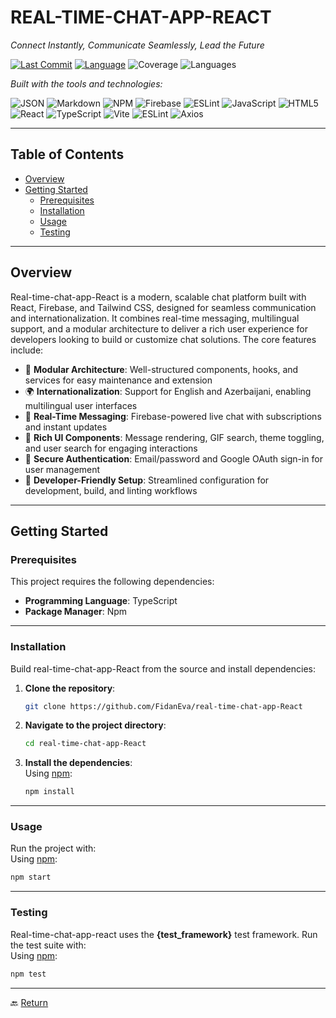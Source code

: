 
# REAL-TIME-CHAT-APP-REACT

_Connect Instantly, Communicate Seamlessly, Lead the Future_

[![Last Commit](https://img.shields.io/badge/last%20commit-march-brightgreen)]() 
[![Language](https://img.shields.io/badge/language-typescript-blue)]() 
![Coverage](https://img.shields.io/badge/typescript-86.1%25-blue) 
![Languages](https://img.shields.io/badge/languages-4-lightgrey)

_Built with the tools and technologies:_

![JSON](https://img.shields.io/badge/JSON-black?logo=json&logoColor=white) 
![Markdown](https://img.shields.io/badge/Markdown-black?logo=markdown&logoColor=white) 
![NPM](https://img.shields.io/badge/npm-black?logo=npm&logoColor=white) 
![Firebase](https://img.shields.io/badge/firebase-yellow?logo=firebase&logoColor=white) 
![ESLint](https://img.shields.io/badge/eslint-purple?logo=eslint&logoColor=white) 
![JavaScript](https://img.shields.io/badge/JavaScript-yellow?logo=javascript&logoColor=white) 
![HTML5](https://img.shields.io/badge/HTML5-orange?logo=html5&logoColor=white) 
![React](https://img.shields.io/badge/React-61DAFB?logo=react&logoColor=white) 
![TypeScript](https://img.shields.io/badge/TypeScript-007ACC?logo=typescript&logoColor=white) 
![Vite](https://img.shields.io/badge/Vite-646CFF?logo=vite&logoColor=white) 
![ESLint](https://img.shields.io/badge/ESLint-4B32C3?logo=eslint&logoColor=white) 
![Axios](https://img.shields.io/badge/Axios-5A29E4?logo=axios&logoColor=white)

---

## Table of Contents

- [Overview](#overview)
- [Getting Started](#getting-started)
  - [Prerequisites](#prerequisites)
  - [Installation](#installation)
  - [Usage](#usage)
  - [Testing](#testing)

---

## Overview

Real-time-chat-app-React is a modern, scalable chat platform built with React, Firebase, and Tailwind CSS, designed for seamless communication and internationalization. It combines real-time messaging, multilingual support, and a modular architecture to deliver a rich user experience for developers looking to build or customize chat solutions. The core features include:

- 🌟 **Modular Architecture**: Well-structured components, hooks, and services for easy maintenance and extension
- 🌍 **Internationalization**: Support for English and Azerbaijani, enabling multilingual user interfaces
- 🔄 **Real-Time Messaging**: Firebase-powered live chat with subscriptions and instant updates
- 💬 **Rich UI Components**: Message rendering, GIF search, theme toggling, and user search for engaging interactions
- 🔐 **Secure Authentication**: Email/password and Google OAuth sign-in for user management
- 🚀 **Developer-Friendly Setup**: Streamlined configuration for development, build, and linting workflows

---

## Getting Started

### Prerequisites

This project requires the following dependencies:

- **Programming Language**: TypeScript  
- **Package Manager**: Npm

---

### Installation

Build real-time-chat-app-React from the source and install dependencies:

1. **Clone the repository**:
   ```bash
   git clone https://github.com/FidanEva/real-time-chat-app-React
   ```

2. **Navigate to the project directory**:
   ```bash
   cd real-time-chat-app-React
   ```

3. **Install the dependencies**:  
   Using [npm](https://www.npmjs.com/):
   ```bash
   npm install
   ```

---

### Usage

Run the project with:  
Using [npm](https://www.npmjs.com/):
```bash
npm start
```

---

### Testing

Real-time-chat-app-react uses the **{test_framework}** test framework. Run the test suite with:  
Using [npm](https://www.npmjs.com/):
```bash
npm test
```

---

🔙 [Return](#top)
